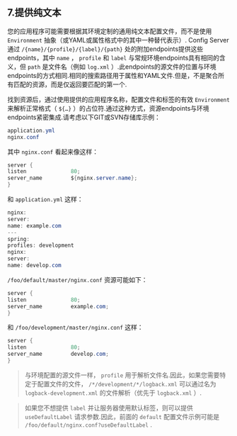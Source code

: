 ## 7.提供纯文本

您的应用程序可能需要根据其环境定制的通用纯文本配置文件，而不是使用 `Environment` 抽象（或YAML或属性格式中的其中一种替代表示）. Config Server通过 `/{name}/{profile}/{label}/{path}` 处的附加endpoints提供这些endpoints，其中 `name` ， `profile` 和 `label` 与常规环境endpoints具有相同的含义，但 `path` 是文件名（例如 `log.xml` ）.此endpoints的源文件的位置与环境endpoints的方式相同.相同的搜索路径用于属性和YAML文件.但是，不是聚合所有匹配的资源，而是仅返回要匹配的第一个.

找到资源后，通过使用提供的应用程序名称，配置文件和标签的有效 `Environment` 来解析正常格式（ `${…}` ）的占位符.通过这种方式，资源endpoints与环境endpoints紧密集成.请考虑以下GIT或SVN存储库示例：

```java
application.yml
nginx.conf
```

其中 `nginx.conf` 看起来像这样：

```java
server {
listen              80;
server_name         ${nginx.server.name};
}
```

和 `application.yml` 这样：

```java
nginx:
server:
name: example.com
---
spring:
profiles: development
nginx:
server:
name: develop.com
```

`/foo/default/master/nginx.conf` 资源可能如下：

```java
server {
listen              80;
server_name         example.com;
}
```

和 `/foo/development/master/nginx.conf` 这样：

```java
server {
listen              80;
server_name         develop.com;
}
```

> 与环境配置的源文件一样， `profile` 用于解析文件名.因此，如果您需要特定于配置文件的文件， `/*/development/*/logback.xml` 可以通过名为 `logback-development.xml` 的文件解析（优先于 `logback.xml` ）.

> 如果您不想提供 `label` 并让服务器使用默认标签，则可以提供 `useDefaultLabel` 请求参数.因此，前面的 `default` 配置文件示例可能是 `/foo/default/nginx.conf?useDefaultLabel` .

